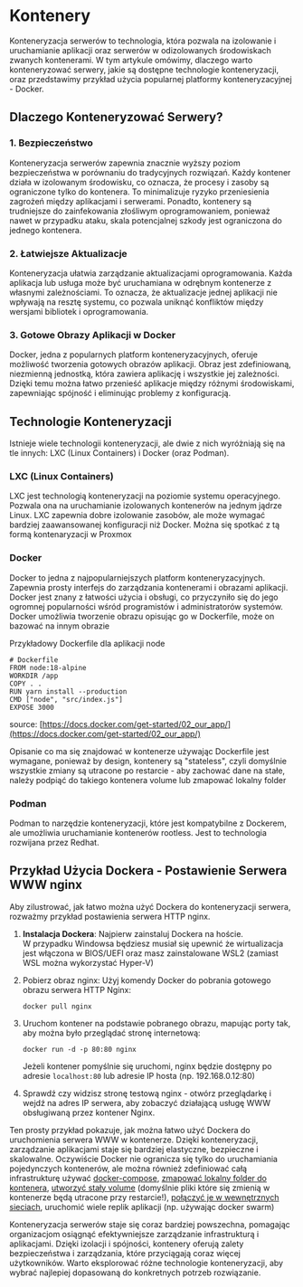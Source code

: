 # Kontenery

Konteneryzacja serwerów to technologia, która pozwala na izolowanie i uruchamianie aplikacji oraz serwerów w odizolowanych środowiskach zwanych kontenerami. W tym artykule omówimy, dlaczego warto konteneryzować serwery, jakie są dostępne technologie konteneryzacji, oraz przedstawimy przykład użycia popularnej platformy konteneryzacyjnej - Docker.

## Dlaczego Konteneryzować Serwery?

### 1. Bezpieczeństwo
Konteneryzacja serwerów zapewnia znacznie wyższy poziom bezpieczeństwa w porównaniu do tradycyjnych rozwiązań. Każdy kontener działa w izolowanym środowisku, co oznacza, że ​​procesy i zasoby są ograniczone tylko do kontenera. To minimalizuje ryzyko przeniesienia zagrożeń między aplikacjami i serwerami. Ponadto, kontenery są trudniejsze do zainfekowania złośliwym oprogramowaniem, ponieważ nawet w przypadku ataku, skala potencjalnej szkody jest ograniczona do jednego kontenera.

### 2. Łatwiejsze Aktualizacje
Konteneryzacja ułatwia zarządzanie aktualizacjami oprogramowania. Każda aplikacja lub usługa może być uruchamiana w odrębnym kontenerze z własnymi zależnościami. To oznacza, że aktualizacje jednej aplikacji nie wpływają na resztę systemu, co pozwala uniknąć konfliktów między wersjami bibliotek i oprogramowania.

### 3. Gotowe Obrazy Aplikacji w Docker
Docker, jedna z popularnych platform konteneryzacyjnych, oferuje możliwość tworzenia gotowych obrazów aplikacji. Obraz jest zdefiniowaną, niezmienną jednostką, która zawiera aplikację i wszystkie jej zależności. Dzięki temu można łatwo przenieść aplikacje między różnymi środowiskami, zapewniając spójność i eliminując problemy z konfiguracją.

## Technologie Konteneryzacji

Istnieje wiele technologii konteneryzacji, ale dwie z nich wyróżniają się na tle innych: LXC (Linux Containers) i Docker (oraz Podman).

### LXC (Linux Containers)
LXC jest technologią konteneryzacji na poziomie systemu operacyjnego. Pozwala ona na uruchamianie izolowanych kontenerów na jednym jądrze Linux. LXC zapewnia dobre izolowanie zasobów, ale może wymagać bardziej zaawansowanej konfiguracji niż Docker. Można się spotkać z tą formą kontenaryzacji w Proxmox 

### Docker
Docker to jedna z najpopularniejszych platform konteneryzacyjnych. Zapewnia prosty interfejs do zarządzania kontenerami i obrazami aplikacji. Docker jest znany z łatwości użycia i obsługi, co przyczyniło się do jego ogromnej popularności wśród programistów i administratorów systemów.  
Docker umożliwia tworzenie obrazu opisując go w Dockerfile, może on bazować na innym obrazie

Przykładowy Dockerfile dla aplikacji node
```
# Dockerfile
FROM node:18-alpine
WORKDIR /app
COPY . .
RUN yarn install --production
CMD ["node", "src/index.js"]
EXPOSE 3000
```
source: [https://docs.docker.com/get-started/02_our_app/](https://docs.docker.com/get-started/02_our_app/)

Opisanie co ma się znajdować w kontenerze używając Dockerfile jest wymagane, ponieważ by design, kontenery są "stateless", czyli domyślnie wszystkie zmiany są utracone po restarcie - aby zachować dane na stałe, należy podpiąć do takiego kontenera volume lub zmapować lokalny folder

### Podman

Podman to narzędzie konteneryzacji, które jest kompatybilne z Dockerem, ale umożliwia uruchamianie kontenerów rootless. Jest to technologia rozwijana przez Redhat.

## Przykład Użycia Dockera - Postawienie Serwera WWW nginx

Aby zilustrować, jak łatwo można użyć Dockera do konteneryzacji serwera, rozważmy przykład postawienia serwera HTTP nginx.

1. **Instalacja Dockera**: Najpierw zainstaluj Dockera na hoście.  
W przypadku Windowsa będziesz musiał się upewnić że wirtualizacja jest włączona w BIOS/UEFI oraz masz zainstalowane WSL2 (zamiast WSL można wykorzystać Hyper-V)

2. Pobierz obraz nginx: Użyj komendy Docker do pobrania gotowego obrazu serwera HTTP Nginx: 
   ```
   docker pull nginx
   ```

3. Uruchom kontener na podstawie pobranego obrazu, mapując porty tak, aby można było przeglądać stronę internetową:
   ```
   docker run -d -p 80:80 nginx
   ```
    Jeżeli kontener pomyślnie się uruchomi, nginx będzie dostępny po adresie `localhost:80` lub adresie IP hosta (np. 192.168.0.12:80)

4. Sprawdź czy widzisz stronę testową nginx - otwórz przeglądarkę i wejdź na adres IP serwera, aby zobaczyć działającą usługę WWW obsługiwaną przez kontener Nginx.

Ten prosty przykład pokazuje, jak można łatwo użyć Dockera do uruchomienia serwera WWW w kontenerze. Dzięki konteneryzacji, zarządzanie aplikacjami staje się bardziej elastyczne, bezpieczne i skalowalne.
Oczywiście Docker nie ogranicza się tylko do uruchamiania pojedynczych kontenerów, ale można również zdefiniować całą infrastrukturę używać [docker-compose](https://docs.docker.com/get-started/08_using_compose/), [zmapować lokalny folder do kontenera](https://www.freecodecamp.org/news/docker-mount-volume-guide-how-to-mount-a-local-directory/), [utworzyć stały volume](https://docs.docker.com/storage/volumes/) (domyślnie pliki które się zmienią w kontenerze będą utracone przy restarcie!), [połączyć je w wewnętrznych sieciach](https://docs.docker.com/network/), uruchomić wiele replik aplikacji (np. używając docker swarm)

Konteneryzacja serwerów staje się coraz bardziej powszechna, pomagając organizacjom osiągnąć efektywniejsze zarządzanie infrastrukturą i aplikacjami. Dzięki izolacji i spójności, kontenery oferują zalety bezpieczeństwa i zarządzania, które przyciągają coraz więcej użytkowników. Warto eksplorować różne technologie konteneryzacji, aby wybrać najlepiej dopasowaną do konkretnych potrzeb rozwiązanie.
